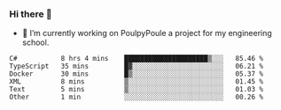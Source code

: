 ### Hi there 👋
- 🔭 I’m currently working on PoulpyPoule a project for my engineering school.


<!--START_SECTION:waka-->

```text
C#           8 hrs 4 mins    █████████████████████▒░░░   85.46 %
TypeScript   35 mins         █▓░░░░░░░░░░░░░░░░░░░░░░░   06.21 %
Docker       30 mins         █▒░░░░░░░░░░░░░░░░░░░░░░░   05.37 %
XML          8 mins          ▒░░░░░░░░░░░░░░░░░░░░░░░░   01.45 %
Text         5 mins          ▒░░░░░░░░░░░░░░░░░░░░░░░░   01.03 %
Other        1 min           ░░░░░░░░░░░░░░░░░░░░░░░░░   00.26 %
```

<!--END_SECTION:waka-->

<!--
**killian-mannarelli/killian-mannarelli** is a ✨ _special_ ✨ repository because its `README.md` (this file) appears on your GitHub profile.

Here are some ideas to get you started:

- 🔭 I’m currently working on ...
- 🌱 I’m currently learning ...
- 👯 I’m looking to collaborate on ...
- 🤔 I’m looking for help with ...
- 💬 Ask me about ...
- 📫 How to reach me: ...
- 😄 Pronouns: ...
- ⚡ Fun fact: ...
-->
